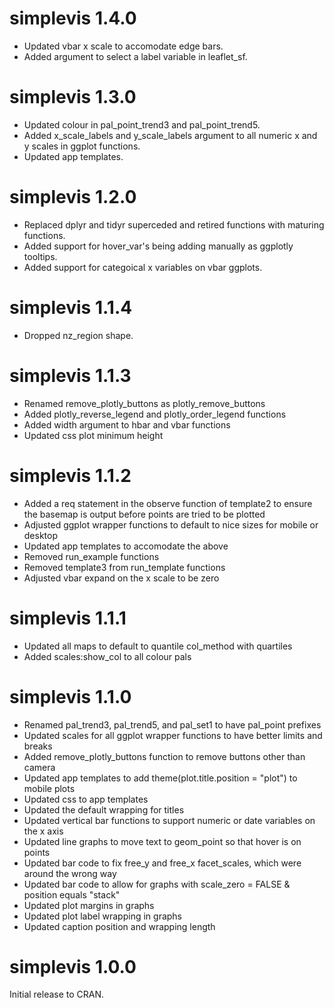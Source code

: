 # simplevis 1.4.0

* Updated vbar x scale to accomodate edge bars.
* Added argument to select a label variable in leaflet_sf.

# simplevis 1.3.0

* Updated colour in pal_point_trend3 and pal_point_trend5.
* Added x_scale_labels and y_scale_labels argument to all numeric x and y scales in ggplot functions.
* Updated app templates.

# simplevis 1.2.0

* Replaced dplyr and tidyr superceded and retired functions with maturing functions.
* Added support for hover_var's being adding manually as ggplotly tooltips.
* Added support for categoical x variables on vbar ggplots.

# simplevis 1.1.4

* Dropped nz_region shape.

# simplevis 1.1.3

* Renamed remove_plotly_buttons as plotly_remove_buttons
* Added plotly_reverse_legend and plotly_order_legend functions
* Added width argument to hbar and vbar functions
* Updated css plot minimum height

# simplevis 1.1.2

* Added a req statement in the observe function of template2 to ensure the basemap is output before points are tried to be plotted 
* Adjusted ggplot wrapper functions to default to nice sizes for mobile or desktop
* Updated app templates to accomodate the above
* Removed run_example functions
* Removed template3 from run_template functions
* Adjusted vbar expand on the x scale to be zero

# simplevis 1.1.1

* Updated all maps to default to quantile col_method with quartiles
* Added scales:show_col to all colour pals

# simplevis 1.1.0 

* Renamed pal_trend3, pal_trend5, and pal_set1 to have pal_point prefixes
* Updated scales for all ggplot wrapper functions to have better limits and breaks
* Added remove_plotly_buttons function to remove buttons other than camera
* Updated app templates to add theme(plot.title.position = "plot") to mobile plots
* Updated css to app templates
* Updated the default wrapping for titles 
* Updated vertical bar functions to support numeric or date variables on the x axis
* Updated line graphs to move text to geom_point so that hover is on points
* Updated bar code to fix free_y and free_x facet_scales, which were around the wrong way
* Updated bar code to allow for graphs with scale_zero = FALSE & position equals "stack"
* Updated plot margins in graphs
* Updated plot label wrapping in graphs
* Updated caption position and wrapping length

# simplevis 1.0.0

Initial release to CRAN.